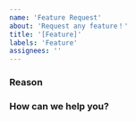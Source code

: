 ```yaml
---
name: 'Feature Request'
about: 'Request any feature！'
title: '[Feature]'
labels: 'Feature'
assignees: ''
---
```


### Reason

### How can we help you?
